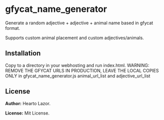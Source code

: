 # gfycat_name_generator
Generate a random adjective + adjective + animal name based in gfycat format.

Supports custom animal placement and custom adjectives/animals.

## Installation
Copy to a directory in your webhosting and run index.html.
WARNING: REMOVE THE GFYCAT URLS IN PRODUCTION, LEAVE THE LOCAL COPIES ONLY in gfycat_name_generator.js animal_url_list and adjective_url_list

## License
**Author:** Hearto Lazor.

**License:** Mit License.

